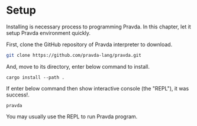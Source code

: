 # Setup

Installing is necessary process to programming Pravda.
In this chapter, let it setup Pravda environment quickly.

First, clone the GitHub repository of Pravda interpreter to download.
```sh
git clone https://github.com/pravda-lang/pravda.git
```

And, move to its directory, enter below command to install.
```
cargo install --path .
```

If enter below command then show interactive console (the "REPL"), it was success!.
```
pravda
```
You may usually use the REPL to run Pravda program.
